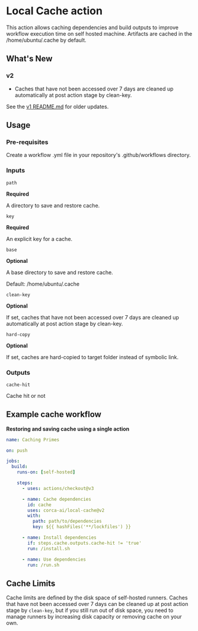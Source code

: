 # Local Cache action

This action allows caching dependencies and build outputs to improve workflow execution time on self hosted machine.
Artifacts are cached in the /home/ubuntu/.cache by default.

## What's New

### v2

- Caches that have not been accessed over 7 days are cleaned up automatically at post action stage by clean-key.

See the [v1 README.md](https://github.com/corca-ai/local-cache/blob/v1/README.md) for older updates.

## Usage

### Pre-requisites

Create a workflow .yml file in your repository's .github/workflows directory.

### Inputs

`path`

**Required**

A directory to save and restore cache.

`key`

**Required**

An explicit key for a cache.

`base`

**Optional**

A base directory to save and restore cache.

Default: /home/ubuntu/.cache

`clean-key`

**Optional**

If set, caches that have not been accessed over 7 days are cleaned up automatically at post action stage by clean-key.

`hard-copy`

**Optional**

If set, caches are hard-copied to target folder instead of symbolic link.

### Outputs

`cache-hit`

Cache hit or not

## Example cache workflow

**Restoring and saving cache using a single action**

```yaml
name: Caching Primes

on: push

jobs:
  build:
    runs-on: [self-hosted]

    steps:
      - uses: actions/checkout@v3

      - name: Cache dependencies
        id: cache
        uses: corca-ai/local-cache@v2
        with:
          path: path/to/dependencies
          key: ${{ hashFiles('**/lockfiles') }}

      - name: Install dependencies
        if: steps.cache.outputs.cache-hit != 'true'
        run: /install.sh

      - name: Use dependencies
        run: /run.sh
```

## Cache Limits

Cache limits are defined by the disk space of self-hosted runners. Caches that have not been accessed over 7 days can be cleaned up at post action stage by `clean-key`, but if you still run out of disk space, you need to manage runners by increasing disk capacity or removing cache on your own.
